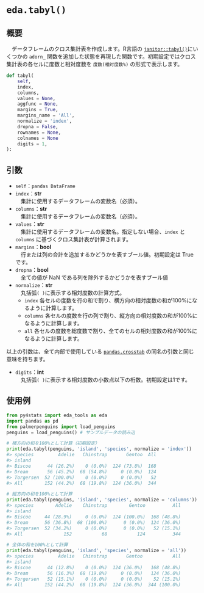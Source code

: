 # `eda.tabyl()`

## 概要

　データフレームのクロス集計表を作成します。R言語の [`janitor::tabyl()`](https://sfirke.github.io/janitor/reference/tabyl.html)にいくつかの `adorn_` 関数を追加した状態を再現した関数です。初期設定ではクロス集計表の各セルに度数と相対度数を `度数(相対度数%)` の形式で表示します。

```python
def tabyl(
    self, 
    index, 
    columns, 
    values = None,
    aggfunc = None,
    margins = True, 
    margins_name = 'All', 
    normalize = 'index', 
    dropna = False,
    rownames = None, 
    colnames = None
    digits = 1,
):
```

## 引数

- `self`：`pandas DataFrame`
- `index`：**str**</br>
　集計に使用するデータフレームの変数名（必須）。
- `columns`：**str**</br>
　集計に使用するデータフレームの変数名（必須）。
- `values`：**str**</br>
　集計に使用するデータフレームの変数名。指定しない場合、`index` と `columns` に基づくクロス集計表が計算されます。
- `margins`：**bool**</br>
　行または列の合計を追加するかどうかを表すブール値。初期設定は True です。
- `dropna`：**bool**</br>
　全ての値が NaN である列を除外するかどうかを表すブール値
- `normalize`：**str**</br>
　丸括弧`( )`に表示する相対度数の計算方式。
    - `index` 各セルの度数を行の和で割り、横方向の相対度数の和が100%になるように計算します。
    - `columns` 各セルの度数を行の列で割り、縦方向の相対度数の和が100%になるように計算します。
    - `all` 各セルの度数を総度数で割り、全てのセルの相対度数の和が100%になるように計算します。

以上の引数は、全て内部で使用している [`pandas.crosstab`](https://pandas.pydata.org/pandas-docs/stable/reference/api/pandas.Series.str.contains.html#pandas.Series.str.contains) の同名の引数と同じ意味を持ちます。

- `digits`：**int**</br>
　丸括弧`( )`に表示する相対度数の小数点以下の桁数。初期設定は1です。

## 使用例

```python
from py4stats import eda_tools as eda
import pandas as pd
from palmerpenguins import load_penguins
penguins = load_penguins() # サンプルデータの読み込

# 横方向の和を100%として計算（初期設定）
print(eda.tabyl(penguins, 'island', 'species', normalize = 'index'))
#> species         Adelie   Chinstrap       Gentoo  All
#> island                                              
#> Biscoe      44 (26.2%)    0 (0.0%)  124 (73.8%)  168
#> Dream       56 (45.2%)  68 (54.8%)     0 (0.0%)  124
#> Torgersen  52 (100.0%)    0 (0.0%)     0 (0.0%)   52
#> All        152 (44.2%)  68 (19.8%)  124 (36.0%)  344

# 縦方向の和を100%として計算
print(eda.tabyl(penguins, 'island', 'species', normalize = 'columns'))
#> species        Adelie    Chinstrap        Gentoo          All
#> island                                                       
#> Biscoe     44 (28.9%)     0 (0.0%)  124 (100.0%)  168 (48.8%)
#> Dream      56 (36.8%)  68 (100.0%)      0 (0.0%)  124 (36.0%)
#> Torgersen  52 (34.2%)     0 (0.0%)      0 (0.0%)   52 (15.1%)
#> All               152           68           124          344

# 全体の和を100%として計算
print(eda.tabyl(penguins, 'island', 'species', normalize = 'all'))
#> species         Adelie   Chinstrap       Gentoo           All
#> island                                                       
#> Biscoe      44 (12.8%)    0 (0.0%)  124 (36.0%)   168 (48.8%)
#> Dream       56 (16.3%)  68 (19.8%)     0 (0.0%)   124 (36.0%)
#> Torgersen   52 (15.1%)    0 (0.0%)     0 (0.0%)    52 (15.1%)
#> All        152 (44.2%)  68 (19.8%)  124 (36.0%)  344 (100.0%)
```
